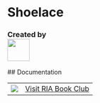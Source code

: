 # Shoelace
<h3>Created by <br><a href="https://theguythatloveshtml.github.io"><img height="50" src="https://theguythatloveshtml.github.io/Logo.jpg"></a></h3>
<table>
  <tbody>
    <tr>
      <td align="center">
         <a href="https://tinyurl.com/riabookclub">
          		<img src="https://theguythatloveshtml.github.io/ria/IMG_1462.jpeg">
          </a>
      </td>
      <td>
          <a href="https://tinyurl.com/riabookclub">
  Visit RIA Book Club
          </a>
      </td>
    </tr>
## Documentation
